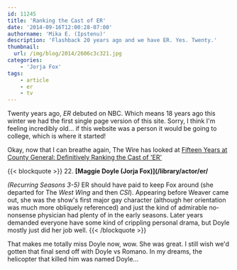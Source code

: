 ```yaml
---
id: 11245
title: 'Ranking the Cast of ER'
date: '2014-09-16T12:00:28-07:00'
authorname: 'Mika E. (Ipstenu)'
description: 'Flashback 20 years ago and we have ER. Yes. Twenty.'
thumbnail:
  url: /img/blog/2014/2606c3c321.jpg
categories:
    - 'Jorja Fox'
tags:
    - article
    - er
    - tv
---
```


Twenty years ago, _ER_ debuted on NBC. Which means 18 years ago this winter we had the first single page version of this site. Sorry, I think I'm feeling incredibly old... if this website was a person it would be going to college, which is where it started!

Okay, now that I can breathe again, The Wire has looked at [Fifteen Years at County General: Definitively Ranking the Cast of 'ER'](https://www.thewire.com/entertainment/2014/09/fifteen-years-at-county-general-definitively-ranking-all-of-ers-doctors-and-nurses/380164/)

{{< blockquote >}}
22. **[Maggie Doyle (Jorja Fox)](/library/actor/er/**

_(Recurring Seasons 3-5)_ ER should have paid to keep Fox around (she departed for The _West Wing_ and then _CSI_). Appearing before Weaver came out, she was the show's first major gay character (although her orientation was much more obliquely referenced) and just the kind of admirable no-nonsense physician had plenty of in the early seasons. Later years demanded everyone have some kind of crippling personal drama, but Doyle mostly just did her job well.
{{< /blockquote >}}

That makes me totally miss Doyle now, wow. She was great. I still wish we'd gotten that final send off with Doyle vs Romano. In my dreams, the helicopter that killed him was named Doyle...
